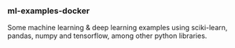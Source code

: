 ### ml-examples-docker
Some machine learning & deep learning examples using sciki-learn, pandas, numpy and tensorflow, among other python libraries.

